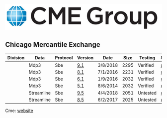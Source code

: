 ![Cme](https://github.com/Open-Markets-Initiative/Directory/blob/master/Logos/Cme.png)


## Chicago Mercantile Exchange

|Division | Data | Protocol | Version | Date | Size | Testing | Specification|
|--- | --- | --- | --- | --- | --- | --- | ---|
| | Mdp3 | Sbe | [9.1](https://github.com/Open-Markets-Initiative/CSharp.Packed.Structs/blob/master/Cme/Cme.Mdp3.Sbe.v9.1.cs "Chicago Mercantile Exchange 9.1 C# Structs") | 3/8/2018 | 2295 | Verified | [url](https://www.cmegroup.com/confluence/display/EPICSANDBOX/CME+MDP+3.0+Market+Data "Protocol specification") - [xml](https://github.com/Open-Markets-Initiative/Directory/blob/master/Specifications/Cme/Cme.Mdp3.Sbe.v9.1.xml "Specification xml")|
| | Mdp3 | Sbe | [8.1](https://github.com/Open-Markets-Initiative/CSharp.Packed.Structs/blob/master/Cme/Cme.Mdp3.Sbe.v8.1.cs "Chicago Mercantile Exchange 8.1 C# Structs") | 7/1/2016 | 2231 | Verified | [url](https://www.cmegroup.com/confluence/display/EPICSANDBOX/CME+MDP+3.0+Market+Data "Protocol specification") - [xml](https://github.com/Open-Markets-Initiative/Directory/blob/master/Specifications/Cme/Cme.Mdp3.Sbe.v8.1.xml "Specification xml")|
| | Mdp3 | Sbe | [6.1](https://github.com/Open-Markets-Initiative/CSharp.Packed.Structs/blob/master/Cme/Cme.Mdp3.Sbe.v6.1.cs "Chicago Mercantile Exchange 6.1 C# Structs") | 1/9/2016 | 2032 | Verified | [url](https://www.cmegroup.com/confluence/display/EPICSANDBOX/CME+MDP+3.0+Market+Data "Protocol specification") - [xml](https://github.com/Open-Markets-Initiative/Directory/blob/master/Specifications/Cme/Cme.Mdp3.Sbe.v6.1.xml "Specification xml")|
| | Mdp3 | Sbe | [5.1](https://github.com/Open-Markets-Initiative/CSharp.Packed.Structs/blob/master/Cme/Cme.Mdp3.Sbe.v5.1.cs "Chicago Mercantile Exchange 5.1 C# Structs") | 8/6/2014 | 2032 | Verified | [url](https://www.cmegroup.com/confluence/display/EPICSANDBOX/CME+MDP+3.0+Market+Data "Protocol specification") - [xml](https://github.com/Open-Markets-Initiative/Directory/blob/master/Specifications/Cme/Cme.Mdp3.Sbe.v5.1.xml "Specification xml")|
| | Streamline | Sbe | [9.5](https://github.com/Open-Markets-Initiative/CSharp.Packed.Structs/blob/master/Cme/Cme.Streamline.Sbe.v9.5.cs "Chicago Mercantile Exchange 9.5 C# Structs") | 4/4/2018 | 2051 | Untested | [url](https://www.cmegroup.com/confluence/display/EPICSANDBOX/SBE+-+Streamlined+Market+Data "Protocol specification") - [xml](https://github.com/Open-Markets-Initiative/Directory/blob/master/Specifications/Cme/Cme.Streamline.Sbe.v9.5.xml "Specification xml")|
| | Streamline | Sbe | [8.5](https://github.com/Open-Markets-Initiative/CSharp.Packed.Structs/blob/master/Cme/Cme.Streamline.Sbe.v8.5.cs "Chicago Mercantile Exchange 8.5 C# Structs") | 6/2/2017 | 2025 | Untested | [url](https://www.cmegroup.com/confluence/display/EPICSANDBOX/SBE+-+Streamlined+Market+Data "Protocol specification") - [xml](https://github.com/Open-Markets-Initiative/Directory/blob/master/Specifications/Cme/Cme.Streamline.Sbe.v8.5.xml "Specification xml")|


Cme: [website](http://www.cmegroup.com/ "Go to Chicago Mercantile Exchange")

